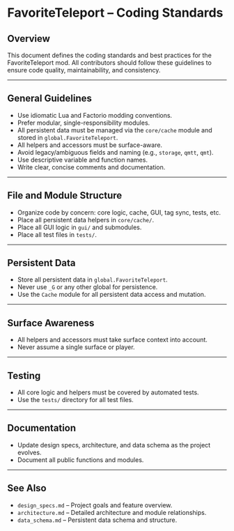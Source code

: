 # FavoriteTeleport – Coding Standards

## Overview
This document defines the coding standards and best practices for the FavoriteTeleport mod. All contributors should follow these guidelines to ensure code quality, maintainability, and consistency.

---

## General Guidelines
- Use idiomatic Lua and Factorio modding conventions.
- Prefer modular, single-responsibility modules.
- All persistent data must be managed via the `core/cache` module and stored in `global.FavoriteTeleport`.
- All helpers and accessors must be surface-aware.
- Avoid legacy/ambiguous fields and naming (e.g., `storage`, `qmtt`, `qmt`).
- Use descriptive variable and function names.
- Write clear, concise comments and documentation.

---

## File and Module Structure
- Organize code by concern: core logic, cache, GUI, tag sync, tests, etc.
- Place all persistent data helpers in `core/cache/`.
- Place all GUI logic in `gui/` and submodules.
- Place all test files in `tests/`.

---

## Persistent Data
- Store all persistent data in `global.FavoriteTeleport`.
- Never use `_G` or any other global for persistence.
- Use the `Cache` module for all persistent data access and mutation.

---

## Surface Awareness
- All helpers and accessors must take surface context into account.
- Never assume a single surface or player.

---

## Testing
- All core logic and helpers must be covered by automated tests.
- Use the `tests/` directory for all test files.

---

## Documentation
- Update design specs, architecture, and data schema as the project evolves.
- Document all public functions and modules.

---

## See Also
- `design_specs.md` – Project goals and feature overview.
- `architecture.md` – Detailed architecture and module relationships.
- `data_schema.md` – Persistent data schema and structure.
